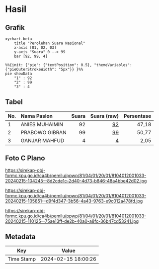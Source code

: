 # Hasil

## Grafik

```mermaid
xychart-beta
    title "Perolehan Suara Nasional"
    x-axis [01, 02, 03]
    y-axis "Suara" 0 --> 99
    bar [92, 99, 4]
```

```mermaid
%%{init: {"pie": {"textPosition": 0.5}, "themeVariables": {"pieOuterStrokeWidth": "5px"}} }%%
pie showData
    "1" : 92
    "2" : 99
    "3" : 4
```

## Tabel

| No. | Nama Paslon    | Suara | Suara (raw) | Persentase |
|:--- |:-------------- | -----:| -----------:| ----------:|
| 1   | ANIES MUHAIMIN | 92    | [92][p-1]   | 47,18      |
| 2   | PRABOWO GIBRAN | 99    | [99][p-2]   | 50,77      |
| 3   | GANJAR MAHFUD  | 4     | [4][p-3]    | 2,05       |


[p-1]: https://github.com/gigit-pemilu/pemilu-2024/blob/main/pilpres/hitung-suara/sub/81-maluku/sub/04-buru/sub/01-namlea/sub/2001-namlea/sub/033-tps/sub/paslon-1.txt
[p-2]: https://github.com/gigit-pemilu/pemilu-2024/blob/main/pilpres/hitung-suara/sub/81-maluku/sub/04-buru/sub/01-namlea/sub/2001-namlea/sub/033-tps/sub/paslon-2.txt
[p-3]: https://github.com/gigit-pemilu/pemilu-2024/blob/main/pilpres/hitung-suara/sub/81-maluku/sub/04-buru/sub/01-namlea/sub/2001-namlea/sub/033-tps/sub/paslon-3.txt

## Foto C Plano

https://sirekap-obj-formc.kpu.go.id/ca4b/pemilu/ppwp/81/04/01/20/01/8104012001033-20240215-104245--8d2cde1c-2d40-4d73-b846-48a4bbe42d02.jpg

https://sirekap-obj-formc.kpu.go.id/ca4b/pemilu/ppwp/81/04/01/20/01/8104012001033-20240215-105851--d9f4d347-3b56-4a43-9763-e9c012a478fd.jpg

https://sirekap-obj-formc.kpu.go.id/ca4b/pemilu/ppwp/81/04/01/20/01/8104012001033-20240215-110125--75ae13ff-de2b-40a0-a8fc-36b47cd53241.jpg


## Metadata

| Key        | Value               |
| ---------- | ------------------- |
| Time Stamp | 2024-02-15 18:00:26 |



